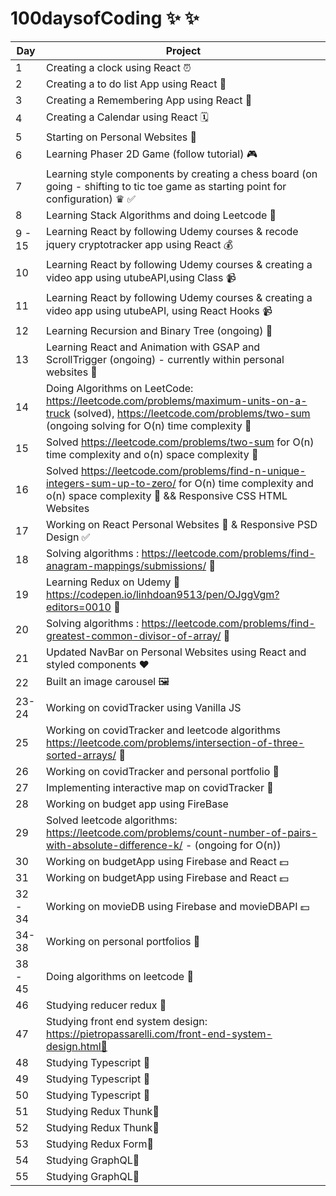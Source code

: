 # 100daysofCoding ✨ ✨

| Day     | Project                                                                                                                                                                           |
| ------- | --------------------------------------------------------------------------------------------------------------------------------------------------------------------------------- |
| 1       | Creating a clock using React ⏰                                                                                                                                                   |
| 2       | Creating a to do list App using React 🧾                                                                                                                                          |
| 3       | Creating a Remembering App using React 🔮                                                                                                                                         |
| 4       | Creating a Calendar using React 🗓                                                                                                                                                 |
| 5       | Starting on Personal Websites 🙈                                                                                                                                                  |
| 6       | Learning Phaser 2D Game (follow tutorial) 🎮                                                                                                                                      |
| 7       | Learning style components by creating a chess board (on going - shifting to tic toe game as starting point for configuration) ♛ ✅                                                |
| 8       | Learning Stack Algorithms and doing Leetcode 🧩                                                                                                                                   |
| 9 - 15  | Learning React by following Udemy courses & recode jquery cryptotracker app using React 💰                                                                                        |
| 10      | Learning React by following Udemy courses & creating a video app using utubeAPI,using Class 📹                                                                                    |
| 11      | Learning React by following Udemy courses & creating a video app using utubeAPI, using React Hooks 📹                                                                             |
| 12      | Learning Recursion and Binary Tree (ongoing) 🧩                                                                                                                                   |
| 13      | Learning React and Animation with GSAP and ScrollTrigger (ongoing) - currently within personal websites 🙈                                                                        |
| 14      | Doing Algorithms on LeetCode: https://leetcode.com/problems/maximum-units-on-a-truck (solved), https://leetcode.com/problems/two-sum (ongoing solving for O(n) time complexity 🧩 |
| 15      | Solved https://leetcode.com/problems/two-sum for O(n) time complexity and o(n) space complexity 🧩                                                                                |
| 16      | Solved https://leetcode.com/problems/find-n-unique-integers-sum-up-to-zero/ for O(n) time complexity and o(n) space complexity 🧩 && Responsive CSS HTML Websites                 |
| 17      | Working on React Personal Websites 🧩 & Responsive PSD Design ✅                                                                                                                  |
| 18      | Solving algorithms : https://leetcode.com/problems/find-anagram-mappings/submissions/ 🧩                                                                                          |
| 19      | Learning Redux on Udemy 👀 https://codepen.io/linhdoan9513/pen/OJggVgm?editors=0010 🧩                                                                                            |
| 20      | Solving algorithms : https://leetcode.com/problems/find-greatest-common-divisor-of-array/ 🧩                                                                                      |
| 21      | Updated NavBar on Personal Websites using React and styled components ❤︎                                                                                                          |
| 22      | Built an image carousel 🖼                                                                                                                                                         |
| 23-24   | Working on covidTracker using Vanilla JS                                                                                                                                          |
| 25      | Working on covidTracker and leetcode algorithms https://leetcode.com/problems/intersection-of-three-sorted-arrays/ 🧩                                                             |
| 26      | Working on covidTracker and personal portfolio 🙈                                                                                                                                 |
| 27      | Implementing interactive map on covidTracker 🙈                                                                                                                                   |
| 28      | Working on budget app using FireBase                                                                                                                                              |
| 29      | Solved leetcode algorithms: https://leetcode.com/problems/count-number-of-pairs-with-absolute-difference-k/ - (ongoing for O(n))                                                  |
| 30      | Working on budgetApp using Firebase and React 💵                                                                                                                                  |
| 31      | Working on budgetApp using Firebase and React 💵                                                                                                                                  |
| 32 - 34 | Working on movieDB using Firebase and movieDBAPI 💵                                                                                                                               |
| 34-38   | Working on personal portfolios 🧩                                                                                                                                                 |
| 38 - 45 | Doing algorithms on leetcode 🧩                                                                                                                                                   |
| 46      | Studying reducer redux 🧩                                                                                                                                                         |
| 47      | Studying front end system design: https://pietropassarelli.com/front-end-system-design.html🧩                                                                                     |
| 48      | Studying Typescript 🧩                                                                                                                                                            |
| 49      | Studying Typescript 🧩                                                                                                                                                            |
| 50      | Studying Typescript 🧩                                                                                                                                                            |
| 51      | Studying Redux Thunk🧩                                                                                                                                                            |
| 52      | Studying Redux Thunk🧩                                                                                                                                                            |
| 53      | Studying Redux Form🧩                                                                                                                                                             |
| 54      | Studying GraphQL🧩                                                                                                                                                                |
| 55      | Studying GraphQL🧩                                                                                                                                                                |
